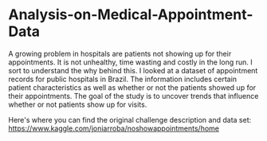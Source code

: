 # Analysis-on-Medical-Appointment-Data
A growing problem in hospitals are patients not showing up for their appointments. It is not unhealthy, time wasting and costly in the long run. I sort to understand the why behind this.
I looked at a dataset of appointment records for public hospitals in Brazil. The information includes certain patient characteristics as well as whether or not the patients showed up for their appointments. The goal of the study is to uncover trends that influence whether or not patients show up for visits.

Here's where you can find the original challenge description and data set: https://www.kaggle.com/joniarroba/noshowappointments/home

